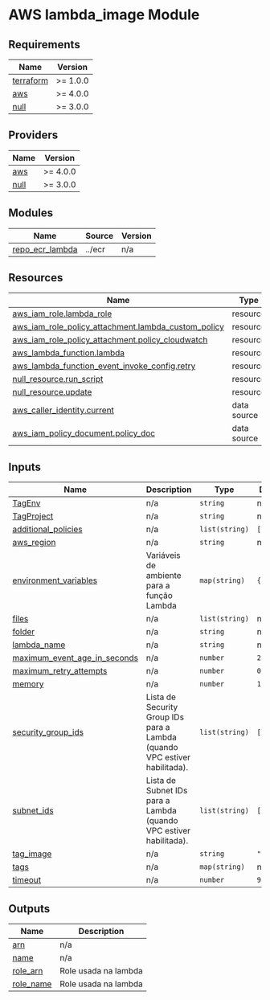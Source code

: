 # AWS lambda_image Module

## Requirements

| Name | Version |
|------|---------|
| <a name="requirement_terraform"></a> [terraform](#requirement\_terraform) | >= 1.0.0 |
| <a name="requirement_aws"></a> [aws](#requirement\_aws) | >= 4.0.0 |
| <a name="requirement_null"></a> [null](#requirement\_null) | >= 3.0.0 |

## Providers

| Name | Version |
|------|---------|
| <a name="provider_aws"></a> [aws](#provider\_aws) | >= 4.0.0 |
| <a name="provider_null"></a> [null](#provider\_null) | >= 3.0.0 |

## Modules

| Name | Source | Version |
|------|--------|---------|
| <a name="module_repo_ecr_lambda"></a> [repo\_ecr\_lambda](#module\_repo\_ecr\_lambda) | ../ecr | n/a |

## Resources

| Name | Type |
|------|------|
| [aws_iam_role.lambda_role](https://registry.terraform.io/providers/hashicorp/aws/latest/docs/resources/iam_role) | resource |
| [aws_iam_role_policy_attachment.lambda_custom_policy](https://registry.terraform.io/providers/hashicorp/aws/latest/docs/resources/iam_role_policy_attachment) | resource |
| [aws_iam_role_policy_attachment.policy_cloudwatch](https://registry.terraform.io/providers/hashicorp/aws/latest/docs/resources/iam_role_policy_attachment) | resource |
| [aws_lambda_function.lambda](https://registry.terraform.io/providers/hashicorp/aws/latest/docs/resources/lambda_function) | resource |
| [aws_lambda_function_event_invoke_config.retry](https://registry.terraform.io/providers/hashicorp/aws/latest/docs/resources/lambda_function_event_invoke_config) | resource |
| [null_resource.run_script](https://registry.terraform.io/providers/hashicorp/null/latest/docs/resources/resource) | resource |
| [null_resource.update](https://registry.terraform.io/providers/hashicorp/null/latest/docs/resources/resource) | resource |
| [aws_caller_identity.current](https://registry.terraform.io/providers/hashicorp/aws/latest/docs/data-sources/caller_identity) | data source |
| [aws_iam_policy_document.policy_doc](https://registry.terraform.io/providers/hashicorp/aws/latest/docs/data-sources/iam_policy_document) | data source |

## Inputs

| Name | Description | Type | Default | Required |
|------|-------------|------|---------|:--------:|
| <a name="input_TagEnv"></a> [TagEnv](#input\_TagEnv) | n/a | `string` | n/a | yes |
| <a name="input_TagProject"></a> [TagProject](#input\_TagProject) | n/a | `string` | n/a | yes |
| <a name="input_additional_policies"></a> [additional\_policies](#input\_additional\_policies) | n/a | `list(string)` | `[]` | no |
| <a name="input_aws_region"></a> [aws\_region](#input\_aws\_region) | n/a | `string` | n/a | yes |
| <a name="input_environment_variables"></a> [environment\_variables](#input\_environment\_variables) | Variáveis de ambiente para a função Lambda | `map(string)` | `{}` | no |
| <a name="input_files"></a> [files](#input\_files) | n/a | `list(string)` | n/a | yes |
| <a name="input_folder"></a> [folder](#input\_folder) | n/a | `string` | n/a | yes |
| <a name="input_lambda_name"></a> [lambda\_name](#input\_lambda\_name) | n/a | `string` | n/a | yes |
| <a name="input_maximum_event_age_in_seconds"></a> [maximum\_event\_age\_in\_seconds](#input\_maximum\_event\_age\_in\_seconds) | n/a | `number` | `21600` | no |
| <a name="input_maximum_retry_attempts"></a> [maximum\_retry\_attempts](#input\_maximum\_retry\_attempts) | n/a | `number` | `0` | no |
| <a name="input_memory"></a> [memory](#input\_memory) | n/a | `number` | `128` | no |
| <a name="input_security_group_ids"></a> [security\_group\_ids](#input\_security\_group\_ids) | Lista de Security Group IDs para a Lambda (quando VPC estiver habilitada). | `list(string)` | `[]` | no |
| <a name="input_subnet_ids"></a> [subnet\_ids](#input\_subnet\_ids) | Lista de Subnet IDs para a Lambda (quando VPC estiver habilitada). | `list(string)` | `[]` | no |
| <a name="input_tag_image"></a> [tag\_image](#input\_tag\_image) | n/a | `string` | `"latest"` | no |
| <a name="input_tags"></a> [tags](#input\_tags) | n/a | `map(string)` | n/a | yes |
| <a name="input_timeout"></a> [timeout](#input\_timeout) | n/a | `number` | `900` | no |

## Outputs

| Name | Description |
|------|-------------|
| <a name="output_arn"></a> [arn](#output\_arn) | n/a |
| <a name="output_name"></a> [name](#output\_name) | n/a |
| <a name="output_role_arn"></a> [role\_arn](#output\_role\_arn) | Role usada na lambda |
| <a name="output_role_name"></a> [role\_name](#output\_role\_name) | Role usada na lambda |
